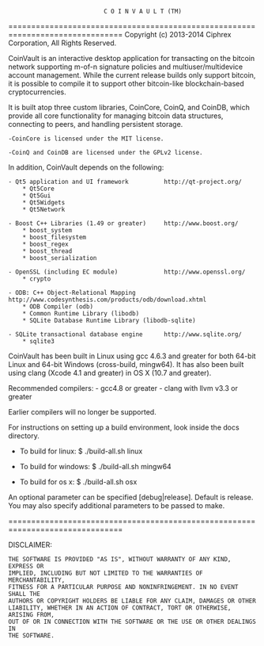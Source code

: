                                C O I N V A U L T (TM)
===============================================================================
Copyright (c) 2013-2014 Ciphrex Corporation, All Rights Reserved.


CoinVault is an interactive desktop application for transacting on the bitcoin network
supporting m-of-n signature policies and multiuser/multidevice account management.
While the current release builds only support bitcoin, it is possible to compile it 
to support other bitcoin-like blockchain-based cryptocurrencies. 

It is built atop three custom libraries, CoinCore, CoinQ, and CoinDB, which provide
all core functionality for managing bitcoin data structures, connecting to peers, and
handling persistent storage.

    -CoinCore is licensed under the MIT license.

    -CoinQ and CoinDB are licensed under the GPLv2 license.


In addition, CoinVault depends on the following:

    - Qt5 application and UI framework          http://qt-project.org/
        * Qt5Core
        * Qt5Gui
        * Qt5Widgets
        * Qt5Network

    - Boost C++ Libraries (1.49 or greater)     http://www.boost.org/
        * boost_system
        * boost_filesystem
        * boost_regex
        * boost_thread
        * boost_serialization

    - OpenSSL (including EC module)             http://www.openssl.org/
        * crypto

    - ODB: C++ Object-Relational Mapping        http://www.codesynthesis.com/products/odb/download.xhtml
        * ODB Compiler (odb)
        * Common Runtime Library (libodb)
        * SQLite Database Runtime Library (libodb-sqlite)

    - SQLite transactional database engine      http://www.sqlite.org/
        * sqlite3

CoinVault has been built in Linux using gcc 4.6.3 and greater for both 64-bit Linux
and 64-bit Windows (cross-build, mingw64). It has also been built using
clang (Xcode 4.1 and greater) in OS X (10.7 and greater).

Recommended compilers:
    - gcc4.8 or greater
    - clang with llvm v3.3 or greater

Earlier compilers will no longer be supported.

For instructions on setting up a build environment, look inside the docs directory.

- To build for linux:
    $ ./build-all.sh linux

- To build for windows:
    $ ./build-all.sh mingw64

- To build for os x:
    $ ./build-all.sh osx


An optional parameter can be specified [debug|release]. Default is release.
You may also specify additional parameters to be passed to make.

===============================================================================

DISCLAIMER:

    THE SOFTWARE IS PROVIDED "AS IS", WITHOUT WARRANTY OF ANY KIND, EXPRESS OR
    IMPLIED, INCLUDING BUT NOT LIMITED TO THE WARRANTIES OF MERCHANTABILITY,
    FITNESS FOR A PARTICULAR PURPOSE AND NONINFRINGEMENT. IN NO EVENT SHALL THE
    AUTHORS OR COPYRIGHT HOLDERS BE LIABLE FOR ANY CLAIM, DAMAGES OR OTHER
    LIABILITY, WHETHER IN AN ACTION OF CONTRACT, TORT OR OTHERWISE, ARISING FROM,
    OUT OF OR IN CONNECTION WITH THE SOFTWARE OR THE USE OR OTHER DEALINGS IN
    THE SOFTWARE.

